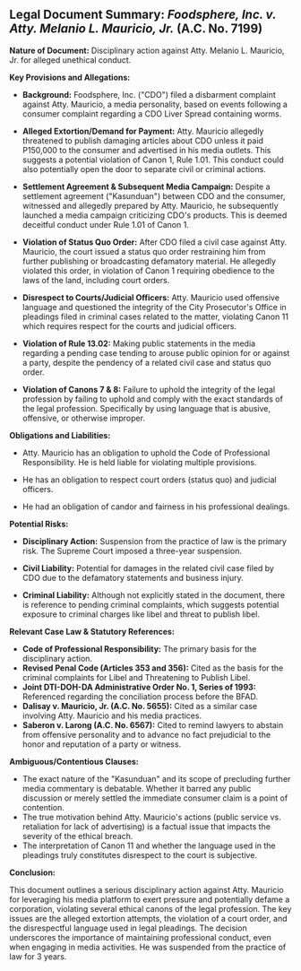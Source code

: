 ## Legal Document Summary: *Foodsphere, Inc. v. Atty. Melanio L. Mauricio, Jr.* (A.C. No. 7199)

**Nature of Document:** Disciplinary action against Atty. Melanio L. Mauricio, Jr. for alleged unethical conduct.

**Key Provisions and Allegations:**

*   **Background:** Foodsphere, Inc. ("CDO") filed a disbarment complaint against Atty. Mauricio, a media personality, based on events following a consumer complaint regarding a CDO Liver Spread containing worms.

*   **Alleged Extortion/Demand for Payment:** Atty. Mauricio allegedly threatened to publish damaging articles about CDO unless it paid P150,000 to the consumer and advertised in his media outlets. This suggests a potential violation of Canon 1, Rule 1.01. This conduct could also potentially open the door to separate civil or criminal actions.

*   **Settlement Agreement & Subsequent Media Campaign:** Despite a settlement agreement ("Kasunduan") between CDO and the consumer, witnessed and allegedly prepared by Atty. Mauricio, he subsequently launched a media campaign criticizing CDO's products. This is deemed deceitful conduct under Rule 1.01 of Canon 1.

*   **Violation of Status Quo Order:** After CDO filed a civil case against Atty. Mauricio, the court issued a status quo order restraining him from further publishing or broadcasting defamatory material. He allegedly violated this order, in violation of Canon 1 requiring obedience to the laws of the land, including court orders.

*   **Disrespect to Courts/Judicial Officers:** Atty. Mauricio used offensive language and questioned the integrity of the City Prosecutor's Office in pleadings filed in criminal cases related to the matter, violating Canon 11 which requires respect for the courts and judicial officers.

*   **Violation of Rule 13.02:** Making public statements in the media regarding a pending case tending to arouse public opinion for or against a party, despite the pendency of a related civil case and status quo order.

*   **Violation of Canons 7 & 8:** Failure to uphold the integrity of the legal profession by failing to uphold and comply with the exact standards of the legal profession. Specifically by using language that is abusive, offensive, or otherwise improper.

**Obligations and Liabilities:**

*   Atty. Mauricio has an obligation to uphold the Code of Professional Responsibility. He is held liable for violating multiple provisions.

*   He has an obligation to respect court orders (status quo) and judicial officers.

*   He had an obligation of candor and fairness in his professional dealings.

**Potential Risks:**

*   **Disciplinary Action:** Suspension from the practice of law is the primary risk. The Supreme Court imposed a three-year suspension.

*   **Civil Liability:** Potential for damages in the related civil case filed by CDO due to the defamatory statements and business injury.

*   **Criminal Liability:** Although not explicitly stated in the document, there is reference to pending criminal complaints, which suggests potential exposure to criminal charges like libel and threat to publish libel.

**Relevant Case Law & Statutory References:**

*   **Code of Professional Responsibility:** The primary basis for the disciplinary action.
*   **Revised Penal Code (Articles 353 and 356):** Cited as the basis for the criminal complaints for Libel and Threatening to Publish Libel.
*   **Joint DTI-DOH-DA Administrative Order No. 1, Series of 1993:** Referenced regarding the conciliation process before the BFAD.
*   **Dalisay v. Mauricio, Jr. (A.C. No. 5655):** Cited as a similar case involving Atty. Mauricio and his media practices.
*   **Saberon v. Larong (A.C. No. 6567):** Cited to remind lawyers to abstain from offensive personality and to advance no fact prejudicial to the honor and reputation of a party or witness.

**Ambiguous/Contentious Clauses:**

*   The exact nature of the "Kasunduan" and its scope of precluding further media commentary is debatable. Whether it barred any public discussion or merely settled the immediate consumer claim is a point of contention.
*   The true motivation behind Atty. Mauricio's actions (public service vs. retaliation for lack of advertising) is a factual issue that impacts the severity of the ethical breach.
*   The interpretation of Canon 11 and whether the language used in the pleadings truly constitutes disrespect to the court is subjective.

**Conclusion:**

This document outlines a serious disciplinary action against Atty. Mauricio for leveraging his media platform to exert pressure and potentially defame a corporation, violating several ethical canons of the legal profession. The key issues are the alleged extortion attempts, the violation of a court order, and the disrespectful language used in legal pleadings. The decision underscores the importance of maintaining professional conduct, even when engaging in media activities. He was suspended from the practice of law for 3 years.
